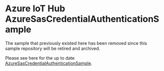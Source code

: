 # Azure IoT Hub AzureSasCredentialAuthenticationSample

The sample that previously existed here has been removed since this sample repository will be retired and archived.

Please see here for the up to date [AzureSasCredentialAuthenticationSample](https://github.com/Azure/azure-iot-sdk-csharp/blob/main/readme.md#samples).